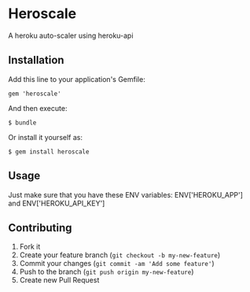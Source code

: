 # Heroscale

A heroku auto-scaler using heroku-api

## Installation

Add this line to your application's Gemfile:

    gem 'heroscale'

And then execute:

    $ bundle

Or install it yourself as:

    $ gem install heroscale

## Usage

Just make sure that you have these ENV variables:
    ENV['HEROKU_APP']
and
    ENV['HEROKU_API_KEY']

## Contributing

1. Fork it
2. Create your feature branch (`git checkout -b my-new-feature`)
3. Commit your changes (`git commit -am 'Add some feature'`)
4. Push to the branch (`git push origin my-new-feature`)
5. Create new Pull Request
